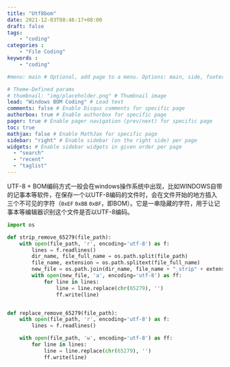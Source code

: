 ```yaml
---
title: "Utf8bom"
date: 2021-12-03T08:46:17+08:00
draft: false
tags: 
    - "coding"
categories :                             
    - "File Coding"
keywords :                                 
    - "coding"

#menu: main # Optional, add page to a menu. Options: main, side, footer

# Theme-Defined params
# thumbnail: "img/placeholder.png" # Thumbnail image
lead: "Windows BOM Coding" # Lead text
comments: false # Enable Disqus comments for specific page
authorbox: true # Enable authorbox for specific page
pager: true # Enable pager navigation (prev/next) for specific page
toc: true 
mathjax: false # Enable MathJax for specific page
sidebar: "right" # Enable sidebar (on the right side) per page
widgets: # Enable sidebar widgets in given order per page
  - "search"
  - "recent"
  - "taglist"
---
```


UTF-8 + BOM编码方式一般会在windows操作系统中出现，比如WINDOWS自带的记事本等软件，在保存一个以UTF-8编码的文件时，会在文件开始的地方插入三个不可见的字符（`0xEF` `0xBB` `0xBF`，即BOM）。它是一串隐藏的字符，用于让记事本等编辑器识别这个文件是否以UTF-8编码。

```python
import os

def strip_remove_65279(file_path):
    with open(file_path, 'r', encoding='utf-8') as f:
        lines = f.readlines()
        dir_name, file_full_name = os.path.split(file_path)
        file_name, extension = os.path.splitext(file_full_name)
        new_file = os.path.join(dir_name, file_name + "_strip" + extension)
        with open(new_file, 'a', encoding='utf-8') as ff:
            for line in lines:
                line = line.replace(chr(65279), '')
                ff.write(line)


def replace_remove_65279(file_path):
    with open(file_path, 'r', encoding='utf-8') as f:
        lines = f.readlines()

    with open(file_path, 'w', encoding='utf-8') as ff:
        for line in lines:
            line = line.replace(chr(65279), '')
            ff.write(line)

```
